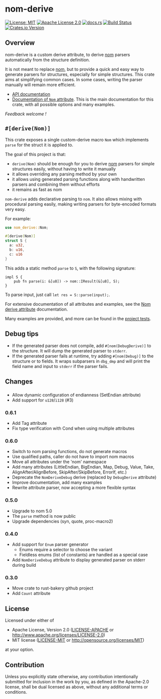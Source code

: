<!-- cargo-sync-readme start -->

# nom-derive

[![License: MIT](https://img.shields.io/badge/License-MIT-yellow.svg)](./LICENSE-MIT)
[![Apache License 2.0](https://img.shields.io/badge/License-Apache%202.0-blue.svg)](./LICENSE-APACHE)
[![docs.rs](https://docs.rs/nom-derive/badge.svg)](https://docs.rs/nom-derive)
[![Build Status](https://travis-ci.org/chifflier/nom-derive.svg?branch=master)](https://travis-ci.org/chifflier/nom-derive)
[![Crates.io Version](https://img.shields.io/crates/v/nom-derive.svg)](https://crates.io/crates/nom-derive)

## Overview

nom-derive is a custom derive attribute, to derive [nom] parsers automatically from the structure definition.

It is not meant to replace [nom], but to provide a quick and easy way to generate parsers for
structures, especially for simple structures. This crate aims at simplifying common cases.
In some cases, writing the parser manually will remain more efficient.

- [API documentation](https://docs.rs/nom-derive)
- [Documentation of `Nom` attribute](https://docs.rs/nom-derive/latest/nom_derive/derive.Nom.html). This is the main
  documentation for this crate, with all possible options and many examples.

*Feedback welcome !*

## `#[derive(Nom)]`

This crate exposes a single custom-derive macro `Nom` which
implements `parse` for the struct it is applied to.

The goal of this project is that:

* `derive(Nom)` should be enough for you to derive [nom] parsers for simple
  structures easily, without having to write it manually
* it allows overriding any parsing method by your own
* it allows using generated parsing functions along with handwritten parsers and
  combining them without efforts
* it remains as fast as nom

`nom-derive` adds declarative parsing to `nom`. It also allows mixing with
procedural parsing easily, making writing parsers for byte-encoded formats
very easy.

For example:

```rust
use nom_derive::Nom;

#[derive(Nom)]
struct S {
  a: u32,
  b: u16,
  c: u16
}
```

This adds a static method `parse` to `S`, with the following signature:
```rust,ignore
impl S {
    pub fn parse(i: &[u8]) -> nom::IResult(&[u8], S);
}
```

To parse input, just call `let res = S::parse(input);`.

For extensive documentation of all attributes and examples, see the [Nom derive
attribute](https://docs.rs/nom-derive/latest/nom_derive/derive.Nom.html) documentation.

Many examples are provided, and more can be found in the [project
tests](https://github.com/rust-bakery/nom-derive/tree/master/tests).

## Debug tips

* If the generated parser does not compile, add `#[nom(DebugDerive)]` to the structure.
  It will dump the generated parser to `stderr`.
* If the generated parser fails at runtime, try adding `#[nom(Debug)]` to the structure or
  to fields. It wraps subparsers in `dbg_dmp` and will print the field name and input to
  `stderr` if the parser fails.

[nom]: https://github.com/geal/nom
<!-- cargo-sync-readme end -->

## Changes

### <unreleased>

- Allow dynamic configuration of endianness (SetEndian attribute)
- Add support for `u128`/`i128` (#3)

### 0.6.1

- Add Tag attribute
- Fix type verification with Cond when using multiple attributes

### 0.6.0

- Switch to nom parsing functions, do not generate macros
- Use qualified paths, caller do not have to import nom macros
- Move all attributes under the 'nom' namespace
- Add many attributes (LittleEndian, BigEndian, Map, Debug, Value, Take,
  AlignAfter/AlignBefore, SkipAfter/SkipBefore, ErrorIf, etc.)
- Deprecate the `NomDeriveDebug` derive (replaced by `DebugDerive` attribute)
- Improve documentation, add many examples
- Rewrite attribute parser, now accepting a more flexible syntax

### 0.5.0

- Upgrade to nom 5.0
- The `parse` method is now public
- Upgrade dependencies (syn, quote, proc-macro2)

### 0.4.0

- Add support for `Enum` parser generator
  - Enums require a selector to choose the variant
  - Fieldless enums (list of constants) are handled as a special case
- Add `NomDeriveDebug` attribute to display generated parser on stderr during build

### 0.3.0

- Move crate to rust-bakery github project
- Add `Count` attribute

## License

Licensed under either of

 * Apache License, Version 2.0
   ([LICENSE-APACHE](LICENSE-APACHE) or http://www.apache.org/licenses/LICENSE-2.0)
 * MIT license
   ([LICENSE-MIT](LICENSE-MIT) or http://opensource.org/licenses/MIT)

at your option.

## Contribution

Unless you explicitly state otherwise, any contribution intentionally submitted
for inclusion in the work by you, as defined in the Apache-2.0 license, shall be
dual licensed as above, without any additional terms or conditions.
